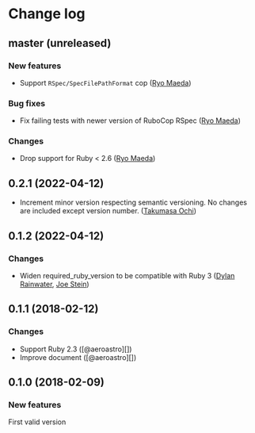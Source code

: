 # Change log

## master (unreleased)

### New features

* Support `RSpec/SpecFilePathFormat` cop ([Ryo Maeda](@epaew))

### Bug fixes

* Fix failing tests with newer version of RuboCop RSpec ([Ryo Maeda](@epaew))

### Changes

* Drop support for Ruby < 2.6 ([Ryo Maeda](@epaew))

## 0.2.1 (2022-04-12)

* Increment minor version respecting semantic versioning. No changes are included except version number. ([Takumasa Ochi](@aeroastro))

## 0.1.2 (2022-04-12)

### Changes

* Widen required_ruby_version to be compatible with Ruby 3 ([Dylan Rainwater](@dylanrainwater), [Joe Stein](@jas14))

## 0.1.1 (2018-02-12)

### Changes

* Support Ruby 2.3 ([@aeroastro][])
* Improve document ([@aeroastro][])

## 0.1.0 (2018-02-09)

### New features

First valid version
